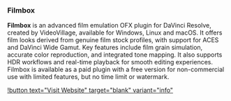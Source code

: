 ### Filmbox

**Filmbox** is an advanced film emulation OFX plugin for DaVinci Resolve, created by VideoVillage, available for Windows, Linux and macOS. It offers film looks derived from genuine film stock profiles, with support for ACES and DaVinci Wide Gamut. Key features include film grain simulation, accurate color reproduction, and integrated tone mapping. It also supports HDR workflows and real-time playback for smooth editing experiences. Filmbox is available as a paid plugin with a free version for non-commercial use with limited features, but no time limit or watermark.

[!button text="Visit Website" target="blank" variant="info"](https://videovillage.com/filmbox/)